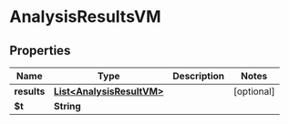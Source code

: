 

# AnalysisResultsVM


## Properties

| Name | Type | Description | Notes |
|------------ | ------------- | ------------- | -------------|
|**results** | [**List&lt;AnalysisResultVM&gt;**](AnalysisResultVM.md) |  |  [optional] |
|**$t** | **String** |  |  |



